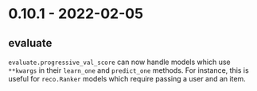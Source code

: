 # 0.10.1 - 2022-02-05

## evaluate

`evaluate.progressive_val_score` can now handle models which use `**kwargs` in their `learn_one` and `predict_one` methods. For instance, this is useful for `reco.Ranker` models which require passing a user and an item.

